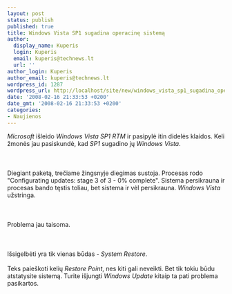 ```yaml
---
layout: post
status: publish
published: true
title: Windows Vista SP1 sugadina operacinę sistemą
author:
  display_name: Kuperis
  login: Kuperis
  email: kuperis@technews.lt
  url: ''
author_login: Kuperis
author_email: kuperis@technews.lt
wordpress_id: 1287
wordpress_url: http://localhost/site/new/windows_vista_sp1_sugadina_operacine_sistema/
date: '2008-02-16 21:33:53 +0200'
date_gmt: '2008-02-16 21:33:53 +0200'
categories:
- Naujienos
---
```

<p><i>Microsoft</i> išleido <i>Windows Vista SP1 RTM</i> ir pasipylė itin didelės klaidos. Keli žmonės jau pasiskundė, kad <i>SP1</i> sugadino jų <i>Windows Vista</i>.<br />
<br><br />
<br>Diegiant paketą, trečiame žingsnyje diegimas sustoja. Procesas rodo &quot;Configurating updates: stage 3 of 3 - 0% complete&quot;. Sistema persikrauna ir procesas bando tęstis toliau, bet sistema ir vėl persikrauna. <i>Windows Vista</i> užstringa.<br />
<br><br />
<br>Problema jau taisoma.<br />
<br><br />
<br>Išsigelbėti yra tik vienas būdas - <i>System Restore</i>.<br />
<br>Teks paieškoti kelių <i>Restore Point</i>, nes kiti gali neveikti. Bet tik tokiu būdu atstatysite sistemą. Turite išjungti <i>Windows Update</i> kitaip ta pati problema pasikartos.<br />
<br></p>
